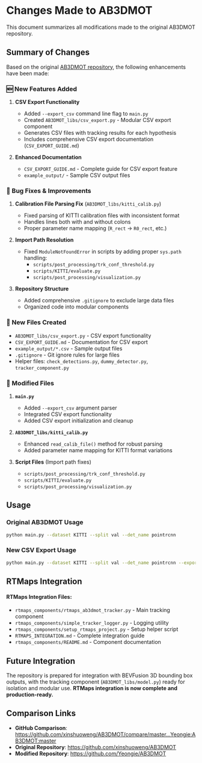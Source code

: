 # Changes Made to AB3DMOT

This document summarizes all modifications made to the original AB3DMOT repository.

## Summary of Changes

Based on the original [AB3DMOT repository](https://github.com/xinshuoweng/AB3DMOT), the following enhancements have been made:

### 🆕 New Features Added

1. **CSV Export Functionality**
   - Added `--export_csv` command line flag to `main.py`
   - Created `AB3DMOT_libs/csv_export.py` - Modular CSV export component
   - Generates CSV files with tracking results for each hypothesis
   - Includes comprehensive CSV export documentation (`CSV_EXPORT_GUIDE.md`)

2. **Enhanced Documentation**
   - `CSV_EXPORT_GUIDE.md` - Complete guide for CSV export feature
   - `example_output/` - Sample CSV output files

### 🔧 Bug Fixes & Improvements

1. **Calibration File Parsing Fix** (`AB3DMOT_libs/kitti_calib.py`)
   - Fixed parsing of KITTI calibration files with inconsistent format
   - Handles lines both with and without colons
   - Proper parameter name mapping (`R_rect` → `R0_rect`, etc.)

2. **Import Path Resolution** 
   - Fixed `ModuleNotFoundError` in scripts by adding proper `sys.path` handling:
     - `scripts/post_processing/trk_conf_threshold.py`
     - `scripts/KITTI/evaluate.py` 
     - `scripts/post_processing/visualization.py`

3. **Repository Structure**
   - Added comprehensive `.gitignore` to exclude large data files
   - Organized code into modular components

### 📁 New Files Created

- `AB3DMOT_libs/csv_export.py` - CSV export functionality
- `CSV_EXPORT_GUIDE.md` - Documentation for CSV export
- `example_output/*.csv` - Sample output files
- `.gitignore` - Git ignore rules for large files
- Helper files: `check_detections.py`, `dummy_detector.py`, `tracker_component.py`

### 🔄 Modified Files

1. **`main.py`**
   - Added `--export_csv` argument parser
   - Integrated CSV export functionality
   - Added CSV export initialization and cleanup

2. **`AB3DMOT_libs/kitti_calib.py`**
   - Enhanced `read_calib_file()` method for robust parsing
   - Added parameter name mapping for KITTI format variations

3. **Script Files** (Import path fixes)
   - `scripts/post_processing/trk_conf_threshold.py`
   - `scripts/KITTI/evaluate.py`
   - `scripts/post_processing/visualization.py`

## Usage

### Original AB3DMOT Usage
```bash
python main.py --dataset KITTI --split val --det_name pointrcnn
```

### New CSV Export Usage
```bash
python main.py --dataset KITTI --split val --det_name pointrcnn --export_csv
```

## RTMaps Integration


#### RTMaps Integration Files:
- `rtmaps_components/rtmaps_ab3dmot_tracker.py` - Main tracking component
- `rtmaps_components/simple_tracker_logger.py` - Logging utility
- `rtmaps_components/setup_rtmaps_project.py` - Setup helper script
- `RTMAPS_INTEGRATION.md` - Complete integration guide
- `rtmaps_components/README.md` - Component documentation

## Future Integration

The repository is prepared for integration with BEVFusion 3D bounding box outputs, with the tracking component (`AB3DMOT_libs/model.py`) ready for isolation and modular use. **RTMaps integration is now complete and production-ready.**

## Comparison Links

- **GitHub Comparison**: https://github.com/xinshuoweng/AB3DMOT/compare/master...Yeongie:AB3DMOT:master
- **Original Repository**: https://github.com/xinshuoweng/AB3DMOT
- **Modified Repository**: https://github.com/Yeongie/AB3DMOT
